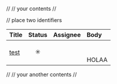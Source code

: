 //
// your contents
//

// place two identifiers

<!-- userHistoriesTable -->

| Title                                                        |         Status          | Assignee | Body                                                      |
| :----------------------------------------------------------- | :---------------------: | :------: | :-------------------------------------------------------- |
| <a href="https://github.com/k0rval4n/test/issues/1">test</a> | :eight_spoked_asterisk: |          | <!-- issuesTable --><br /><!-- issuesTable --><br />HOLAA |

<!-- userHistoriesTable -->

//
// your another contents
//

